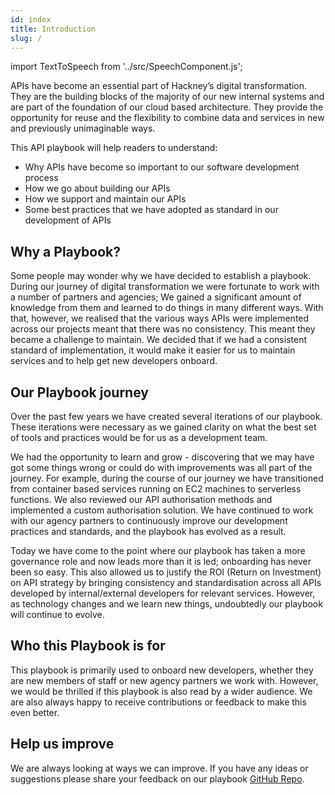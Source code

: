 ```yaml
---
id: index
title: Introduction
slug: /
---
```


import TextToSpeech from '../src/SpeechComponent.js';

<TextToSpeech>

APIs have become an essential part of Hackney’s digital transformation. They are the building blocks of the majority of our new internal systems and are part of the foundation of our cloud based architecture. They provide the opportunity for reuse and the flexibility to combine data and services in new and previously unimaginable ways.

This API playbook will help readers to understand:
 - Why APIs have become so important to our software development process
 - How we go about building our APIs
 - How we support and maintain our APIs
 - Some best practices that we have adopted as standard in our development of APIs

## Why a Playbook?
Some people may wonder why we have decided to establish a playbook. During our journey of digital transformation we were fortunate to work with a number of partners and agencies; We gained a significant amount of knowledge from them and learned to do things in many different ways. With that, however, we realised that the various ways APIs were implemented across our projects meant that there was no consistency. This meant they became a challenge to maintain. We decided that if we had a consistent standard of implementation, it would make it easier for us to maintain services and to help get new developers onboard.

## Our Playbook journey
Over the past few years we have created several iterations of our playbook. These iterations were necessary as we gained clarity on what the best set of tools and practices would be for us as a development team.

We had the opportunity to learn and grow - discovering that we may have got some things wrong or could do with improvements was all part of the journey. For example, during the course of our journey we have transitioned from container based services running on EC2 machines to serverless functions. We also reviewed our API authorisation methods and implemented a custom authorisation solution. We have continued to work with our agency partners to continuously improve our development practices and standards, and the playbook has evolved as a result. 

Today we have come to the point where our playbook has taken a more governance role and now leads more than it is led; onboarding has never been so easy. This also allowed us to justify the ROI (Return on Investment) on API strategy by bringing consistency and standardisation across all APIs developed by internal/external developers for relevant services. However, as technology changes and we learn new things, undoubtedly our playbook will continue to evolve.

## Who this Playbook is for
This playbook is primarily used to onboard new developers, whether they are new members of staff or new agency partners we work with. However, we would be thrilled if this playbook is also read by a wider audience. We are also always happy to receive contributions or feedback to make this even better.

## Help us improve
We are always looking at ways we can improve. If you have any ideas or suggestions please share your feedback on our playbook [GitHub Repo](https://github.com/LBHackney-IT/API-Playbook).
</TextToSpeech>